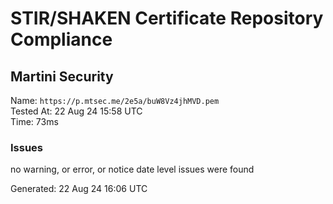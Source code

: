 # STIR/SHAKEN Certificate Repository Compliance

## Martini Security

Name: `https://p.mtsec.me/2e5a/buW8Vz4jhMVD.pem`\
Tested At: 22 Aug 24 15:58 UTC\
Time: 73ms

### Issues

no warning, or error, or notice date level issues were found

Generated: 22 Aug 24 16:06 UTC